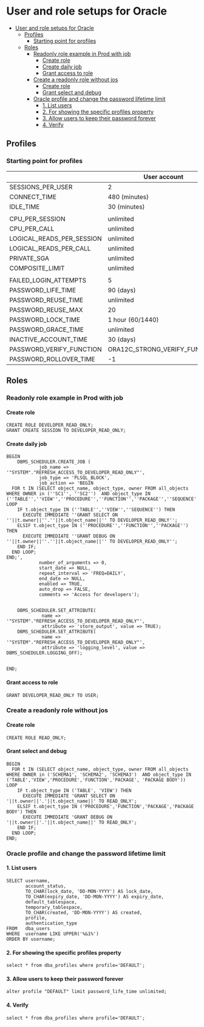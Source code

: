# User and role setups for Oracle 
- [User and role setups for Oracle](#user-and-role-setups-for-oracle)
  - [Profiles](#profiles)
    - [Starting point for profiles](#starting-point-for-profiles)
  - [Roles](#roles)
    - [Readonly role example in Prod with job](#readonly-role-example-in-prod-with-job)
      - [Create role](#create-role)
      - [Create daily job](#create-daily-job)
      - [Grant access to role](#grant-access-to-role)
    - [Create a readonly role without jos](#create-a-readonly-role-without-jos)
      - [Create role](#create-role-1)
      - [Grant select and debug](#grant-select-and-debug)
    - [Oracle profile and change the password lifetime limit](#oracle-profile-and-change-the-password-lifetime-limit)
      - [1. List users](#1-list-users)
      - [2. For showing the specific profiles property](#2-for-showing-the-specific-profiles-property)
      - [3. Allow users to keep their password forever](#3-allow-users-to-keep-their-password-forever)
      - [4. Verify](#4-verify)


## Profiles
### Starting point for profiles

|                           | User account                  | Service account               |
|---------------------------|-------------------------------|-------------------------------|
| SESSIONS_PER_USER         | 2                             | Depends on use case           |
| CONNECT_TIME              | 480 (minutes)                 | unlimited                     |
| IDLE_TIME                 | 30 (minutes)                  | unlimited                     |
|                           |                               |                               |
| CPU_PER_SESSION           | unlimited                     | unlimited                     |
| CPU_PER_CALL              | unlimited                     | unlimited                     |
| LOGICAL_READS_PER_SESSION | unlimited                     | unlimited                     |
| LOGICAL_READS_PER_CALL    | unlimited                     | unlimited                     |
| PRIVATE_SGA               | unlimited                     | unlimited                     |
| COMPOSITE_LIMIT           | unlimited                     | unlimited                     |
|                           |                               |                               |
| FAILED_LOGIN_ATTEMPTS     | 5                             | 3                             |
| PASSWORD_LIFE_TIME        | 90 (days)                     | unlimited                     |
| PASSWORD_REUSE_TIME       | unlimited                     | unlimited                     |
| PASSWORD_REUSE_MAX        | 20                            | 20                            |
| PASSWORD_LOCK_TIME        | 1 hour (60/1440)              | 1 day                         |
| PASSWORD_GRACE_TIME       | unlimited                     | unlimited                     |
| INACTIVE_ACCOUNT_TIME     | 30 (days)                     | 30 (days)                     |
| PASSWORD_VERIFY_FUNCTION  | ORA12C_STRONG_VERIFY_FUNCTION | ORA12C_STRONG_VERIFY_FUNCTION |
| PASSWORD_ROLLOVER_TIME    | -1                            | 3 (days)                      |

## Roles
### Readonly role example in Prod with job 

#### Create role
```
CREATE ROLE DEVELOPER_READ_ONLY;
GRANT CREATE SESSION TO DEVELOPER_READ_ONLY;
```
#### Create daily job
```
BEGIN
    DBMS_SCHEDULER.CREATE_JOB (
            job_name => '"SYSTEM"."REFRESH_ACCESS_TO_DEVELOPER_READ_ONLY"',
            job_type => 'PLSQL_BLOCK',
            job_action => 'BEGIN
  FOR t IN (SELECT object_name, object_type, owner FROM all_objects WHERE OWNER in (''SC1'', ''SC2'')  AND object_type IN (''TABLE'',''VIEW'',''PROCEDURE'',''FUNCTION'',''PACKAGE'',''SEQUENCE'')) LOOP
    IF t.object_type IN (''TABLE'',''VIEW'',''SEQUENCE'') THEN
      EXECUTE IMMEDIATE ''GRANT SELECT ON ''||t.owner||''.''||t.object_name||'' TO DEVELOPER_READ_ONLY'';
    ELSIF t.object_type IN (''PROCEDURE'',''FUNCTION'',''PACKAGE'') THEN
      EXECUTE IMMEDIATE ''GRANT DEBUG ON ''||t.owner||''.''||t.object_name||'' TO DEVELOPER_READ_ONLY'';
    END IF;
  END LOOP;
END;',
            number_of_arguments => 0,
            start_date => NULL,
            repeat_interval => 'FREQ=DAILY',
            end_date => NULL,
            enabled => TRUE,
            auto_drop => FALSE,
            comments => 'Access for developers');
         
 
    DBMS_SCHEDULER.SET_ATTRIBUTE( 
             name => '"SYSTEM"."REFRESH_ACCESS_TO_DEVELOPER_READ_ONLY"', 
             attribute => 'store_output', value => TRUE);
    DBMS_SCHEDULER.SET_ATTRIBUTE( 
             name => '"SYSTEM"."REFRESH_ACCESS_TO_DEVELOPER_READ_ONLY"', 
             attribute => 'logging_level', value => DBMS_SCHEDULER.LOGGING_OFF);
  
    
END;
```
#### Grant access to role
```
GRANT DEVELOPER_READ_ONLY TO USER;
```

### Create a readonly role without jos

#### Create role
```
CREATE ROLE READ_ONLY;
```
#### Grant select and debug
```
BEGIN
  FOR t IN (SELECT object_name, object_type, owner FROM all_objects WHERE OWNER in ('SCHEMA1', 'SCHEMA2', 'SCHEMA3')  AND object_type IN ('TABLE','VIEW','PROCEDURE','FUNCTION','PACKAGE', 'PACKAGE BODY')) LOOP
    IF t.object_type IN ('TABLE', 'VIEW') THEN
      EXECUTE IMMEDIATE 'GRANT SELECT ON '||t.owner||'.'||t.object_name||' TO READ_ONLY';
    ELSIF t.object_type IN ('PROCEDURE','FUNCTION','PACKAGE','PACKAGE BODY') THEN
      EXECUTE IMMEDIATE 'GRANT DEBUG ON '||t.owner||'.'||t.object_name||' TO READ_ONLY';
    END IF;
  END LOOP;
END;
```


### Oracle profile and change the password lifetime limit

#### 1. List users
```
SELECT username,
       account_status,
       TO_CHAR(lock_date, 'DD-MON-YYYY') AS lock_date,
       TO_CHAR(expiry_date, 'DD-MON-YYYY') AS expiry_date,
       default_tablespace,
       temporary_tablespace,
       TO_CHAR(created, 'DD-MON-YYYY') AS created,
       profile,
       authentication_type
FROM   dba_users
WHERE  username LIKE UPPER('%&1%')
ORDER BY username;
```

#### 2. For showing the specific profiles property
```
select * from dba_profiles where profile='DEFAULT';
```

#### 3. Allow users to keep their password forever
```
alter profile "DEFAULT" limit password_life_time unlimited;
```

#### 4. Verify 
```
select * from dba_profiles where profile='DEFAULT';
```

